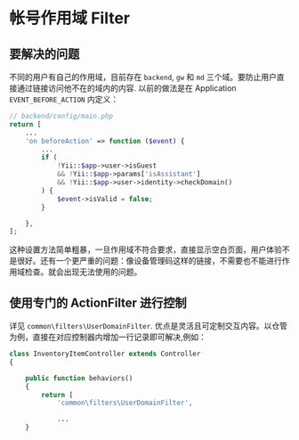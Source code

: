 # 帐号作用域 Filter

要解决的问题
---------------------------------------------------------------------------
不同的用户有自己的作用域，目前存在 `backend`, `gw` 和 `md` 三个域。要防止用户直接通过链接访问他不在的域内的内容. 以前的做法是在 Application `EVENT_BEFORE_ACTION` 内定义：

```php
// backend/config/main.php
return [
    ...
    'on beforeAction' => function ($event) {
        ...
        if (
            !Yii::$app->user->isGuest
            && !Yii::$app->params['isAssistant']
            && !Yii::$app->user->identity->checkDomain()
        ) {
            $event->isValid = false;
        }

    },
];
```

这种设置方法简单粗暴，一旦作用域不符合要求，直接显示空白页面，用户体验不是很好。还有一个更严重的问题：像设备管理码这样的链接，不需要也不能进行作用域检查。就会出现无法使用的问题。

使用专门的 ActionFilter 进行控制
---------------------------------------------------------------------------

详见 `common\filters\UserDomainFilter`. 优点是灵活且可定制交互内容。以仓管为例，直接在对应控制器内增加一行记录即可解决,例如：

```php
class InventoryItemController extends Controller
{

    public function behaviors()
    {
        return [
            'common\filters\UserDomainFilter',

            ...
    }
```
